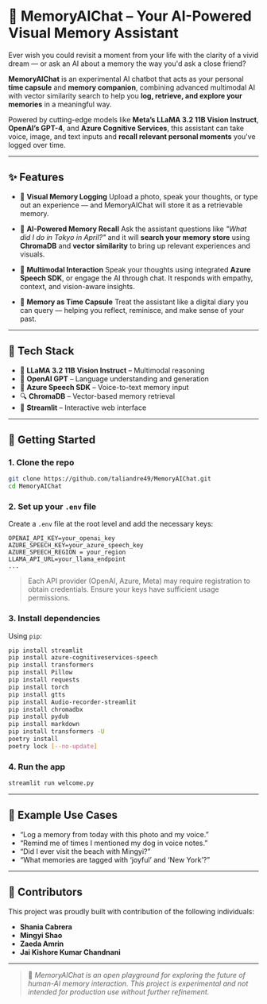 # 🧠 MemoryAIChat – Your AI-Powered Visual Memory Assistant

Ever wish you could revisit a moment from your life with the clarity of a vivid dream — or ask an AI about a memory the way you'd ask a close friend?

**MemoryAIChat** is an experimental AI chatbot that acts as your personal **time capsule** and **memory companion**, combining advanced multimodal AI with vector similarity search to help you **log, retrieve, and explore your memories** in a meaningful way.

Powered by cutting-edge models like **Meta’s LLaMA 3.2 11B Vision Instruct**, **OpenAI’s GPT-4**, and **Azure Cognitive Services**, this assistant can take voice, image, and text inputs and **recall relevant personal moments** you've logged over time.

---

## ✨ Features

* 🔹 **Visual Memory Logging**
  Upload a photo, speak your thoughts, or type out an experience — and MemoryAIChat will store it as a retrievable memory.

* 🔹 **AI-Powered Memory Recall**
  Ask the assistant questions like *"What did I do in Tokyo in April?"* and it will **search your memory store** using **ChromaDB** and **vector similarity** to bring up relevant experiences and visuals.

* 🔹 **Multimodal Interaction**
  Speak your thoughts using integrated **Azure Speech SDK**, or engage the AI through chat. It responds with empathy, context, and vision-aware insights.

* 🔹 **Memory as Time Capsule**
  Treat the assistant like a digital diary you can query — helping you reflect, reminisce, and make sense of your past.

---

## 💠 Tech Stack

* 🧠 **LLaMA 3.2 11B Vision Instruct** – Multimodal reasoning
* 🤖 **OpenAI GPT** – Language understanding and generation
* 🛞 **Azure Speech SDK** – Voice-to-text memory input
* 🔍 **ChromaDB** – Vector-based memory retrieval
* 🎯 **Streamlit** – Interactive web interface

---

## 🚀 Getting Started

### 1. Clone the repo

```bash
git clone https://github.com/taliandre49/MemoryAIChat.git
cd MemoryAIChat
```

### 2. Set up your `.env` file

Create a `.env` file at the root level and add the necessary keys:

```env
OPENAI_API_KEY=your_openai_key
AZURE_SPEECH_KEY=your_azure_speech_key
AZURE_SPEECH_REGION = your_region
LLAMA_API_URL=your_llama_endpoint
...
```

> Each API provider (OpenAI, Azure, Meta) may require registration to obtain credentials. Ensure your keys have sufficient usage permissions.

### 3. Install dependencies

Using `pip`:

```bash
pip install streamlit
pip install azure-cognitiveservices-speech
pip install transformers
pip install Pillow
pip install requests
pip install torch
pip install gtts
pip install Audio-recorder-streamlit
pip install chromadbx
pip install pydub
pip install markdown
pip install transformers -U
poetry install
poetry lock [--no-update]
```

### 4. Run the app

```bash
streamlit run welcome.py
```

---

## 📸 Example Use Cases

* “Log a memory from today with this photo and my voice.”
* “Remind me of times I mentioned my dog in voice notes.”
* “Did I ever visit the beach with Mingyi?”
* “What memories are tagged with ‘joyful’ and ‘New York’?”

---

## 🤝 Contributors

This project was proudly built with contribution of the following individuals:

* **Shania Cabrera**
* **Mingyi Shao**
* **Zaeda Amrin**
* **Jai Kishore Kumar Chandnani**

---

> 📌 *MemoryAIChat is an open playground for exploring the future of human-AI memory interaction. This project is experimental and not intended for production use without further refinement.*

